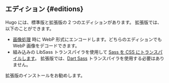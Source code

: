 ## エディション {#editions}

Hugo には、標準版と拡張版の 2 つのエディションがあります。 拡張版では、以下のことができます。

- [画像処理][processing images] 時に WebP 形式にエンコードします。どちらのエディションでも WebP 画像をデコードできます。
- 組み込みの LibSass トランスパイラを使用して [Sass を CSS にトランスパイルします][Transpile Sass to CSS]。 拡張版では、[Dart Sass] トランスパイラを使用する必要はありません。

拡張版のインストールをお勧めします。

[dart sass]: /hugo-pipes/transpile-sass-to-css/#dart-sass
[processing images]: /content-management/image-processing/
[transpile sass to css]: /hugo-pipes/transpile-sass-to-css/

